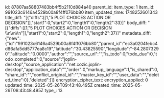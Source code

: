 id: 87807aa58807483bb4f5b2110d884a40
parent_id: 
item_type: 1
item_id: 991023c6146a4529b00a8f4ff076bb80
item_updated_time: 1748252601343
title_diff: "[{\"diffs\":[[1,\"5 PLOT CHOICES ACTION OR DECISION\"]],\"start1\":0,\"start2\":0,\"length1\":0,\"length2\":33}]"
body_diff: "[{\"diffs\":[[1,\"5 PLOT CHOICES ACTION OR DECISION \\\n\\\n\\\n\"]],\"start1\":0,\"start2\":0,\"length1\":0,\"length2\":37}]"
metadata_diff: {"new":{"id":"991023c6146a4529b00a8f4ff076bb80","parent_id":"ec3a0204febc4d86afa5dd5777ea8c19","latitude":"30.43825590","longitude":"-84.28073290","altitude":"0.0000","author":"","source_url":"","is_todo":0,"todo_due":0,"todo_completed":0,"source":"joplin-desktop","source_application":"net.cozic.joplin-desktop","application_data":"","order":0,"markup_language":1,"is_shared":0,"share_id":"","conflict_original_id":"","master_key_id":"","user_data":"","deleted_time":0},"deleted":[]}
encryption_cipher_text: 
encryption_applied: 0
updated_time: 2025-05-26T09:43:48.495Z
created_time: 2025-05-26T09:43:48.495Z
type_: 13